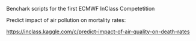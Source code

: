 Benchark scripts for the first ECMWF InClass Competetition

Predict impact of air pollution on mortality rates: 

https://inclass.kaggle.com/c/predict-impact-of-air-quality-on-death-rates
